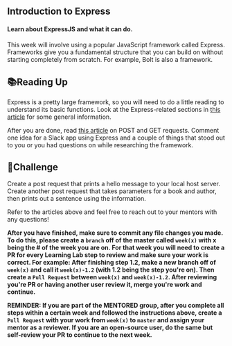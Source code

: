## Introduction to Express

#### Learn about ExpressJS and what it can do.

This week will involve using a popular JavaScript framework called Express. Frameworks give you a fundamental structure that you can build on without starting completely from scratch. For example, Bolt is also a framework. 



## 📚Reading Up

Express is a pretty large framework, so you will need to do a little reading to understand its basic functions. Look at the Express-related sections in [this article](https://codeforgeek.com/express-nodejs-tutorial/) for some general information.

After you are done, read [this article](https://codeforgeek.com/handle-get-post-request-express-4/) on POST and GET requests. Comment one idea for a Slack app using Express and a couple of things that stood out to you or you had questions on while researching the framework. 



## 🔨Challenge

Create a post request that prints a hello message to your local host server. Create another post request that takes parameters for a book and author, then prints out a sentence using the information.

Refer to the articles above and feel free to reach out to your mentors with any questions!

**After you have finished, make sure to commit any file changes you made. To do this, please create a `branch` off of the master called `week(x)` with x being the # of the week you are on. For that week you will need to create a PR for every Learning Lab step to review and make sure your work is correct. For example: After finishing step 1.2, make a new branch off of `week(x)` and call it `week(x)-1.2` (with 1.2 being the step you're on). Then create a `Pull Request` between `week(x)` and `week(x)-1.2`. After reviewing you're PR or having another user review it, merge you're work and continue.**

**REMINDER: If you are part of the MENTORED group, after you complete all steps within a certain week and followed the instructions above, create a `Pull Request` with your work from `week(x)` to `master` and assign your mentor as a reviewer. If you are an open-source user, do the same but self-review your PR to continue to the next week.**
